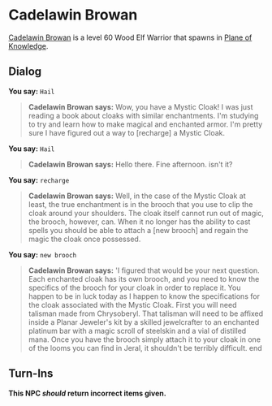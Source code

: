 # Cadelawin Browan



[Cadelawin Browan](/npc/202054) is a level 60 Wood Elf Warrior that spawns in [Plane of Knowledge](/zone/202).




## Dialog

**You say:** `Hail`



>**Cadelawin Browan says:** Wow, you have a Mystic Cloak! I was just reading a book about cloaks with similar enchantments. I'm studying to try and learn how to make magical and enchanted armor. I'm pretty sure I have figured out a way to [recharge] a Mystic Cloak.

**You say:** `Hail`



>**Cadelawin Browan says:** Hello there.  Fine afternoon. isn't it?

**You say:** `recharge`



>**Cadelawin Browan says:** Well, in the case of the Mystic Cloak at least, the true enchantment is in the brooch that you use to clip the cloak around your shoulders. The cloak itself cannot run out of magic, the brooch, however, can. When it no longer has the ability to cast spells you should be able to attach a [new brooch] and regain the magic the cloak once possessed.

**You say:** `new brooch`



>**Cadelawin Browan says:** 'I figured that would be your next question. Each enchanted cloak has its own brooch, and you need to know the specifics of the brooch for your cloak in order to replace it. You happen to be in luck today as I happen to know the specifications for the cloak associated with the Mystic Cloak. First you will need talisman made from Chrysoberyl. That talisman will need to be affixed inside a Planar Jeweler's kit by a skilled jewelcrafter to an enchanted platinum bar with a magic scroll of steelskin and a vial of distilled mana. Once you have the brooch simply attach it to your cloak in one of the looms you can find in Jeral, it shouldn't be terribly difficult.
end



## Turn-Ins



**This NPC *should* return incorrect items given.**





